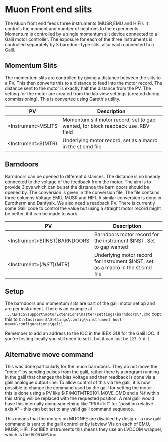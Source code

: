 # Muon Front end slits

The Muon front end feeds three instruments (MUSR,EMU and HIFI). It controls the moment and number of neutrons to the experiments.  Momentum is controlled by a single momentum slit device connected to a Galil motor controller.  The exposure for each of the three instruments is controlled separately by 3 barndoor-type slits, also each connected to a Galil.

## Momentum Slits

The momentum slits are controlled by giving a distance between the slits to a PV. This then converts this to a distance to feed into the motor record. The distance sent to the motor is exactly half the distance from the PV. The setting for the motor are created from the lab view settings (created during commissioning). This is converted using Gareth's utility. 

| PV  | Description |
| --- | ------------|
| \<Instrument>MSLITS | Momentum slit motor record, set to gap wanted, for block readback use .RBV field |
| \<Instrument>$(MTR) | Underlying motor record, set as a macro in the st.cmd file |

## Barndoors

Barndoors can be opened to different distances. The distance is no linearly connected to the voltage of the feedback from the motor. The aim is to provide 3 pvs which can be set the distance the barn doors should be opened by. The conversion is given in the conversion file. The file contains three columns Voltage EMU, MUSR and HIFI. A similar conversion is done in Eurotherm and Danfysik. We also need a readback PV. There is currently some Galil code to control the value but using a straight motor record might be better, if it can be made to work.

| PV  | Description |
| --- | ------------|
| \<Instrument>$(INST)BARNDOORS | Barndoors motor record for the instrument $INST. Set to gap wanted |
| \<Instrument>$(INST)$(MTR) | Underlying motor record for instrument $INST, set as a macro in the st.cmd file |

## Setup

The barndoors and momentum slits are part of the galil motor set up and are per instrument. There is an example at `...\EPICS\support\motorExtensions\master\settings\barndoors\*.cmd` copt this to `C:\Instrument\Settings\config\<instrument host name>\configurations\galil`

Remember to add an address to the IOC in the IBEX GUI for the Galil IOC. If you're testing locally you still need to set it but it can just be `127.0.0.1`

## Alternative move command

This was done particularly for the muon barndoors. They do not move the "motor" by sending pulses from the
galil, rather there is a program running in the galil that changes the bias voltage and then readback is done
via a galil analogue output line. To allow control of this via the galil, it is now possible to change the command
used by the galil for setting the motor - this is done using a PV like  $(P)MOTMTR0101_MOVE_CMD   and a %f within this
string will be replaced with the requested position. A real galil would have this internally doing something like "PRA=%f" for "position relative axis A" - this can bet set to any valid galil command sequence.  

This means that the motors on MUONFE are disabled by design - a raw galil command is sent to the galil controller by labview VIs on each of EMU, MUSR, HIFI. For IBEX instruments this means they use an LVDCOM wrapper, which is the `MUONJAWS` ioc.
  